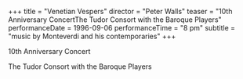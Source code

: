 +++
title = "Venetian Vespers"
director = "Peter Walls"
teaser = "10th Anniversary ConcertThe Tudor Consort with the Baroque Players"
performanceDate = 1996-09-06
performanceTime = "8 pm"
subtitle = "music by Monteverdi and his contemporaries"
+++

10th Anniversary Concert


The Tudor Consort with the Baroque Players
